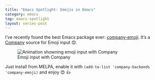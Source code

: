 ```yaml
---
title: "Emacs Spotlight: Emojis in Emacs"
category: emacs
tag: emacs-spotlight
layout: series-post
---
```


I’ve recently found the best Emacs package ever: [company-emoji][].  It’s a
[Company][] source for Emoji input 😍.

<!--more-->

<figure>
<img alt="Animation showning emoji input with Company"
     src="{{site.url}}{{site.baseurl}}/images/company-emoji.gif" />
<figcaption>Emoji input with Company</figcaption>
</figure>

Just install from MELPA, enable it with `(add-to-list 'company-backends
'company-emoji)` and enjoy 😍 👍

[company-emoji]: https://github.com/dunn/company-emoji

[Company]: http://company-mode.github.io
